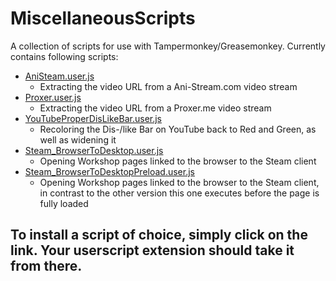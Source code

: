 # MiscellaneousScripts
A collection of scripts for use with Tampermonkey/Greasemonkey.
Currently contains following scripts:


* [AniSteam.user.js](https://raw.githubusercontent.com/Dakraid/MiscellaneousScripts/master/AniStream.user.js)
  - Extracting the video URL from a Ani-Stream.com  video stream
* [Proxer.user.js](https://raw.githubusercontent.com/Dakraid/MiscellaneousScripts/master/Proxer.user.js)
  - Extracting the video URL from a Proxer.me video stream
* [YouTubeProperDisLikeBar.user.js](https://raw.githubusercontent.com/Dakraid/MiscellaneousScripts/master/YouTubeProperDisLikeBar.user.js)
  - Recoloring the Dis-/like Bar on YouTube back to Red and Green, as well as widening it
* [Steam_BrowserToDesktop.user.js](https://raw.githubusercontent.com/Dakraid/MiscellaneousScripts/master/Steam_BrowserToDesktop.user.js)
  - Opening Workshop pages linked to the browser to the Steam client
* [Steam_BrowserToDesktopPreload.user.js](https://raw.githubusercontent.com/Dakraid/MiscellaneousScripts/master/Steam_BrowserToDesktop.user.js)
  - Opening Workshop pages linked to the browser to the Steam client, in contrast to the other version this one executes before the page is fully loaded

## To install a script of choice, simply click on the link. Your userscript extension should take it from there. 

